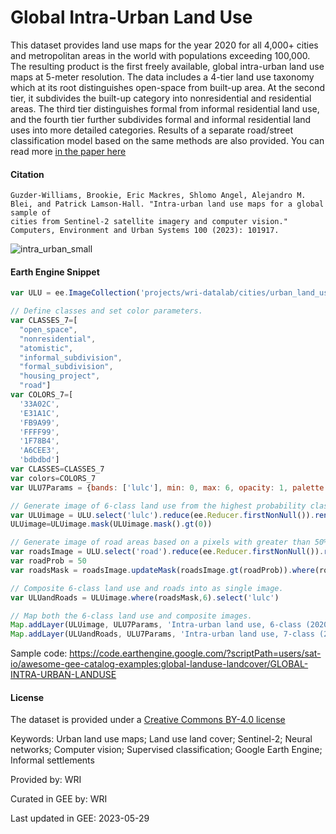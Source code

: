 # Global Intra-Urban Land Use

This dataset provides land use maps for the year 2020 for all 4,000+ cities and metropolitan areas in the world with populations exceeding 100,000.
The resulting product is the first freely available, global intra-urban land use maps at 5-meter resolution. The data includes a 4-tier land use
taxonomy which at its root distinguishes open-space from built-up area. At the second tier, it subdivides the built-up category into nonresidential
and residential areas. The third tier distinguishes formal from informal residential land use, and the fourth tier further subdivides formal and
informal residential land uses into more detailed categories. Results of a separate road/street classification model based on the same methods are
also provided. You can read more [in the paper here](https://doi.org/10.1016/j.compenvurbsys.2022.101917)

#### Citation

```
Guzder-Williams, Brookie, Eric Mackres, Shlomo Angel, Alejandro M. Blei, and Patrick Lamson-Hall. "Intra-urban land use maps for a global sample of
cities from Sentinel-2 satellite imagery and computer vision." Computers, Environment and Urban Systems 100 (2023): 101917.
```

![intra_urban_small](https://github.com/samapriya/awesome-gee-community-datasets/assets/6677629/8e1491c0-882b-4908-8a01-8f8609db3eac)

#### Earth Engine Snippet

```js
var ULU = ee.ImageCollection('projects/wri-datalab/cities/urban_land_use/V1')

// Define classes and set color parameters.
var CLASSES_7=[
  "open_space",
  "nonresidential",
  "atomistic",
  "informal_subdivision",
  "formal_subdivision",
  "housing_project",
  "road"]
var COLORS_7=[
  '33A02C',
  'E31A1C',
  'FB9A99',
  'FFFF99',
  '1F78B4',
  'A6CEE3',
  'bdbdbd']
var CLASSES=CLASSES_7
var colors=COLORS_7
var ULU7Params = {bands: ['lulc'], min: 0, max: 6, opacity: 1, palette: colors};

// Generate image of 6-class land use from the highest probability class at each pixel.
var ULUimage = ULU.select('lulc').reduce(ee.Reducer.firstNonNull()).rename('lulc')
ULUimage=ULUimage.mask(ULUimage.mask().gt(0))

// Generate image of road areas based on a pixels with greater than 50% probability of being road.
var roadsImage = ULU.select('road').reduce(ee.Reducer.firstNonNull()).rename('lulc')
var roadProb = 50
var roadsMask = roadsImage.updateMask(roadsImage.gt(roadProb)).where(roadsImage, 1)

// Composite 6-class land use and roads into as single image.
var ULUandRoads = ULUimage.where(roadsMask,6).select('lulc')

// Map both the 6-class land use and composite images.
Map.addLayer(ULUimage, ULU7Params, 'Intra-urban land use, 6-class (2020)');
Map.addLayer(ULUandRoads, ULU7Params, 'Intra-urban land use, 7-class (2020)');
```

Sample code: https://code.earthengine.google.com/?scriptPath=users/sat-io/awesome-gee-catalog-examples:global-landuse-landcover/GLOBAL-INTRA-URBAN-LANDUSE

#### License

The dataset is provided under a [Creative Commons BY-4.0 license](https://creativecommons.org/licenses/by/4.0/)

Keywords: Urban land use maps; Land use land cover; Sentinel-2; Neural networks; Computer vision; Supervised classification; Google Earth Engine; Informal settlements

Provided by: WRI

Curated in GEE by: WRI

Last updated in GEE: 2023-05-29
